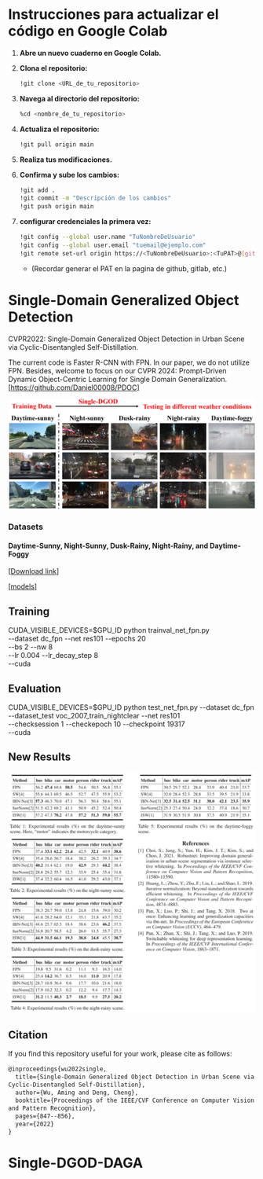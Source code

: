 # Instrucciones para actualizar el código en Google Colab

1.  **Abre un nuevo cuaderno en Google Colab.**
2.  **Clona el repositorio:**

    ```bash
    !git clone <URL_de_tu_repositorio>
    ```

3.  **Navega al directorio del repositorio:**

    ```bash
    %cd <nombre_de_tu_repositorio>
    ```

4.  **Actualiza el repositorio:**

    ```bash
    !git pull origin main
    ```

5.  **Realiza tus modificaciones.**
6.  **Confirma y sube los cambios:**

    ```bash
    !git add .
    !git commit -m "Descripción de los cambios"
    !git push origin main
    ```

7.  **configurar credenciales la primera vez:**

    ```bash
    !git config --global user.name "TuNombreDeUsuario"
    !git config --global user.email "tuemail@ejemplo.com"
    !git remote set-url origin https://<TuNombreDeUsuario>:<TuPAT>@[github.com/](https://github.com/)<TuNombreDeUsuario>/<TuRepositorio>.git
    ```

    * (Recordar generar el PAT en la pagina de github, gitlab, etc.)





# Single-Domain Generalized Object Detection

CVPR2022: Single-Domain Generalized Object Detection in Urban Scene via Cyclic-Disentangled Self-Distillation.

The current code is Faster R-CNN with FPN. In our paper, we do not utilize FPN. Besides, welcome to focus on our CVPR 2024: Prompt-Driven Dynamic Object-Centric Learning for
Single Domain Generalization. [https://github.com/Daniel00008/PDOC]

<img src='./Single-DGOD.png' width=900/>

### Datasets

#### Daytime-Sunny, Night-Sunny, Dusk-Rainy, Night-Rainy, and Daytime-Foggy

[[Download link](https://drive.google.com/drive/folders/1IIUnUrJrvFgPzU8D6KtV0CXa8k1eBV9B)]

[[models](https://drive.google.com/file/d/1s4AFraCUDX_X2ZyKthSpX0vFH37NipUY/view?usp=share_link)]

## Training

CUDA_VISIBLE_DEVICES=$GPU_ID python trainval_net_fpn.py \
                    --dataset dc_fpn --net res101 --epochs 20 \
                    --bs 2 --nw 8 \
                    --lr 0.004 --lr_decay_step 8 \
                    --cuda

## Evaluation

CUDA_VISIBLE_DEVICES=$GPU_ID python test_net_fpn.py --dataset dc_fpn --dataset_test voc_2007_train_nightclear --net res101 \
                   --checksession 1 --checkepoch 10 --checkpoint 19317 \
                   --cuda

## New Results

<img src='./Results/Results.png' width=900/>

## Citation

If you find this repository useful for your work, please cite as follows:

```
@inproceedings{wu2022single,
  title={Single-Domain Generalized Object Detection in Urban Scene via Cyclic-Disentangled Self-Distillation},
  author={Wu, Aming and Deng, Cheng},
  booktitle={Proceedings of the IEEE/CVF Conference on Computer Vision and Pattern Recognition},
  pages={847--856},
  year={2022}
}

```
# Single-DGOD-DAGA
